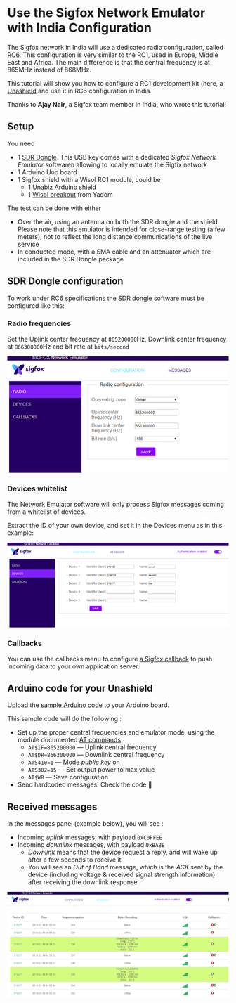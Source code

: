 # Use the Sigfox Network Emulator with India Configuration

The Sigfox network in India will use a dedicated radio configuration, called [RC6](https://build.sigfox.com/sigfox-certification-tests/#sigfox-rf-and-protocol-rc6-documents).
This configuration is very similar to the RC1, used in Europe, Middle East and Africa. The main difference is that the central frequency is at 865MHz instead of 868MHz.

This tutorial will show you how to configure a RC1 development kit (here, a [Unashield](https://unabiz.github.io/unashield/) and use it in RC6 configuration in India.

Thanks to **Ajay Nair**, a Sigfox team member in India, who wrote this tutorial!







## Setup

You need 
* 1 [SDR Dongle](https://build.sigfox.com/sdr-dongle). This USB key comes with a dedicated _Sigfox Network Emulator_ softwaren allowing to locally emulate the Sigfix network
* 1 Arduino Uno board
* 1 Sigfox shield with a Wisol RC1 module, could be 
  * 1 [Unabiz Arduino shield](https://www.unabiz.com/portfolio/unashield/)
  * 1 [Wisol breakout](https://yadom.eu/kit-de-developpement-sigfox-sdr-dongle-brkws01.html) from Yadom


The test can be done with either
* Over the air, using an antenna on both the SDR dongle and the shield. Please note that this emulator is intended for close-range testing (a few meters), not to reflect the long distance communications of the live service
* In conducted mode, with a SMA cable and an attenuator which are included in the SDR Dongle package

## SDR Dongle configuration

To work under RC6 specifications the SDR dongle software must be configured like this: 

### Radio frequencies

Set the Uplink center frequency at `865200000`Hz, Downlink center frequency at `866300000`Hz and bit rate at `bits/second`

![RC6 settings](./medias/SNE-frequencies.png)



### Devices whitelist

The Network Emulator software will only process Sigfox messages coming from a whitelist of devices.

Extract the ID of your own device, and set it in the Devices menu as in this example:

![Device whitelist](./medias/SNE-whitelist.png)



### Callbacks

You can use the callbacks menu to configure [a Sigfox callback](https://support.sigfox.com/docs/callbacks-documentation) to push incoming data to your own application server.



## Arduino code for your Unashield

Upload the [sample Arduino code](./hello-india.ino) to your Arduino board.

This sample code will do the following :

* Set up the proper central frequencies and emulator mode, using the module documented [AT commands](./medias/wisolcommandat_wssfm10r.pdf)
  * `AT$IF=865200000` — Uplink central frequency
  * `AT$DR=866300000` — Downlink central frequency
  * `ATS410=1` — Mode _public key_ on
  * `ATS302=15`  — Set output power to max value
  * `AT$WR` — Save configuration
* Send hardcoded messages. Check the code 🧐



## Received messages

In the messages panel (example below), you will see :

* Incoming _uplink_ messages, with payload `0xC0FFEE`
* Incoming _downlink_ messages, with payload `0xBABE`
  * _Downlink_ means that the device request a reply, and will wake up after a few seconds to receive it
  * You will see an _Out of Band_ message, which is the _ACK_ sent by the device (including voltage & received signal strength information) after receiving the downlink response

![Messages received](./medias/SNE-messages.png)